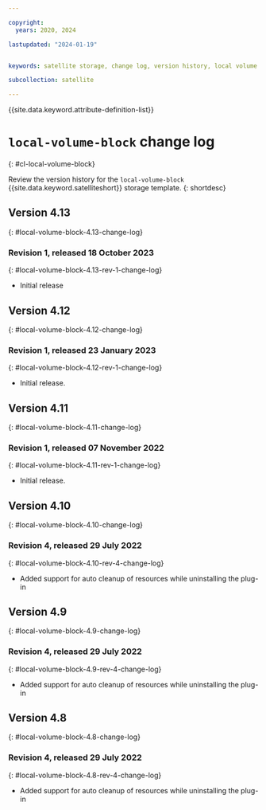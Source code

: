 ```yaml
---

copyright:
  years: 2020, 2024

lastupdated: "2024-01-19"


keywords: satellite storage, change log, version history, local volume block

subcollection: satellite

---
```


{{site.data.keyword.attribute-definition-list}}

# `local-volume-block` change log
{: #cl-local-volume-block}

Review the version history for the `local-volume-block` {{site.data.keyword.satelliteshort}} storage template.
{: shortdesc}

## Version 4.13
{: #local-volume-block-4.13-change-log}


### Revision 1, released 18 October 2023
{: #local-volume-block-4.13-rev-1-change-log}


- Initial release


## Version 4.12
{: #local-volume-block-4.12-change-log}


### Revision 1, released 23 January 2023
{: #local-volume-block-4.12-rev-1-change-log}


- Initial release.


## Version 4.11
{: #local-volume-block-4.11-change-log}


### Revision 1, released 07 November 2022
{: #local-volume-block-4.11-rev-1-change-log}


- Initial release.


## Version 4.10
{: #local-volume-block-4.10-change-log}


### Revision 4, released 29 July 2022
{: #local-volume-block-4.10-rev-4-change-log}


- Added support for auto cleanup of resources while uninstalling the plug-in


## Version 4.9
{: #local-volume-block-4.9-change-log}


### Revision 4, released 29 July 2022
{: #local-volume-block-4.9-rev-4-change-log}


- Added support for auto cleanup of resources while uninstalling the plug-in


## Version 4.8
{: #local-volume-block-4.8-change-log}


### Revision 4, released 29 July 2022
{: #local-volume-block-4.8-rev-4-change-log}


- Added support for auto cleanup of resources while uninstalling the plug-in


